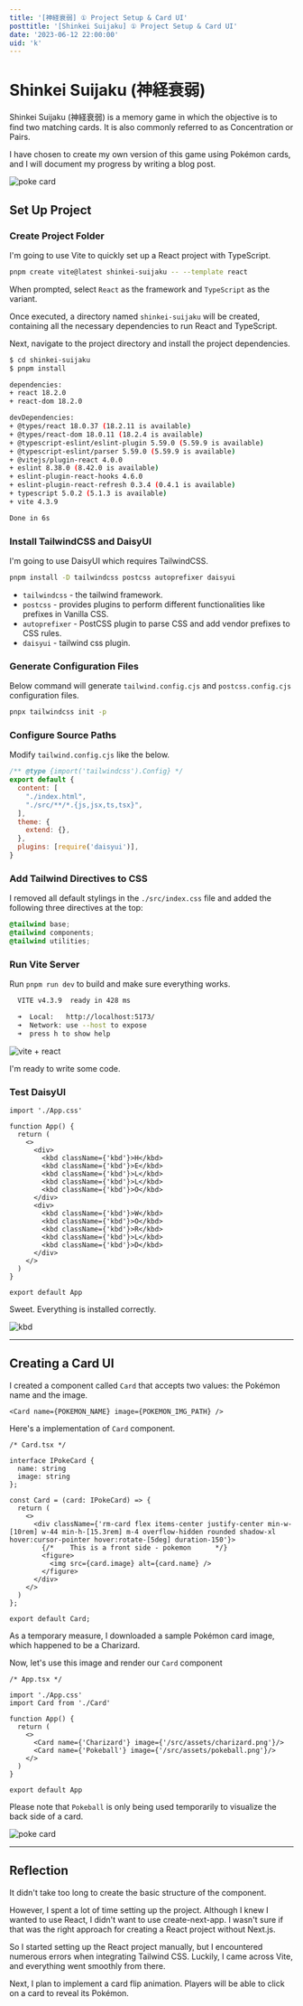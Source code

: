 ```yaml
---
title: '[神経衰弱] ① Project Setup & Card UI'
posttitle: '[Shinkei Suijaku] ① Project Setup & Card UI'
date: '2023-06-12 22:00:00'
uid: 'k'
---
```


# Shinkei Suijaku (神経衰弱)

Shinkei Suijaku (神経衰弱) is a memory game in which the objective is to find two 
matching cards. It is also commonly referred to as Concentration or Pairs.

I have chosen to create my own version of this game using Pokémon cards, 
and I will document my progress by writing a blog post.

![poke card](/images/card-ui.gif)

## Set Up Project

### Create Project Folder

I'm going to use Vite to quickly set up a React project with TypeScript.

```sh
pnpm create vite@latest shinkei-suijaku -- --template react
```

When prompted, select `React` as the framework and `TypeScript` as the variant.

Once executed, a directory named `shinkei-suijaku` will be created, 
containing all the necessary dependencies to run React and TypeScript.

Next, navigate to the project directory and install the project dependencies.

```sh
$ cd shinkei-suijaku
$ pnpm install

dependencies:
+ react 18.2.0
+ react-dom 18.2.0

devDependencies:
+ @types/react 18.0.37 (18.2.11 is available)
+ @types/react-dom 18.0.11 (18.2.4 is available)
+ @typescript-eslint/eslint-plugin 5.59.0 (5.59.9 is available)
+ @typescript-eslint/parser 5.59.0 (5.59.9 is available)
+ @vitejs/plugin-react 4.0.0
+ eslint 8.38.0 (8.42.0 is available)
+ eslint-plugin-react-hooks 4.6.0
+ eslint-plugin-react-refresh 0.3.4 (0.4.1 is available)
+ typescript 5.0.2 (5.1.3 is available)
+ vite 4.3.9

Done in 6s
```

### Install TailwindCSS and DaisyUI

I'm going to use DaisyUI which requires TailwindCSS.

```sh
pnpm install -D tailwindcss postcss autoprefixer daisyui
```

- `tailwindcss` - the tailwind framework.
- `postcss` - provides plugins to perform different functionalities like prefixes in Vanilla CSS.
- `autoprefixer` - PostCSS plugin to parse CSS and add vendor prefixes to CSS rules.
- `daisyui` - tailwind css plugin.


### Generate Configuration Files

Below command will generate `tailwind.config.cjs` and `postcss.config.cjs` configuration files.

```sh
pnpx tailwindcss init -p
```


### Configure Source Paths

Modify `tailwind.config.cjs` like the below.

```js
/** @type {import('tailwindcss').Config} */
export default {
  content: [
    "./index.html",
    "./src/**/*.{js,jsx,ts,tsx}",
  ],
  theme: {
    extend: {},
  },
  plugins: [require('daisyui')],
}

```

### Add Tailwind Directives to CSS

I removed all default stylings in the `./src/index.css` file and added the following three directives at the top:

```css
@tailwind base;
@tailwind components;
@tailwind utilities;
```

### Run Vite Server

Run `pnpm run dev` to build and make sure everything works.

```sh
  VITE v4.3.9  ready in 428 ms

  ➜  Local:   http://localhost:5173/
  ➜  Network: use --host to expose
  ➜  press h to show help
```

![vite + react](/images/vite-react.jpg)

I'm ready to write some code.

### Test DaisyUI

```tsx
import './App.css'

function App() {
  return (
    <>
      <div>
        <kbd className={'kbd'}>H</kbd>
        <kbd className={'kbd'}>E</kbd>
        <kbd className={'kbd'}>L</kbd>
        <kbd className={'kbd'}>L</kbd>
        <kbd className={'kbd'}>O</kbd>
      </div>
      <div>
        <kbd className={'kbd'}>W</kbd>
        <kbd className={'kbd'}>O</kbd>
        <kbd className={'kbd'}>R</kbd>
        <kbd className={'kbd'}>L</kbd>
        <kbd className={'kbd'}>D</kbd>
      </div>
    </>
  )
}

export default App
```

Sweet. Everything is installed correctly.

![kbd](/images/daisyui-hello-world.jpg)

---

## Creating a Card UI

I created a component called `Card` that accepts two values: the Pokémon name and the image.

```tsx
<Card name={POKEMON_NAME} image={POKEMON_IMG_PATH} />
```

Here's a implementation of `Card` component.

```tsx
/* Card.tsx */

interface IPokeCard {
  name: string
  image: string
};

const Card = (card: IPokeCard) => {
  return (
    <>
      <div className={'rm-card flex items-center justify-center min-w-[10rem] w-44 min-h-[15.3rem] m-4 overflow-hidden rounded shadow-xl hover:cursor-pointer hover:rotate-[5deg] duration-150'}>
        {/*    This is a front side - pokemon      */}
        <figure>
          <img src={card.image} alt={card.name} />
        </figure>
      </div>
    </>
  )
};

export default Card;
```
As a temporary measure, I downloaded a sample Pokémon card image, which happened to be a Charizard.

Now, let's use this image and render our `Card` component

```tsx
/* App.tsx */

import './App.css'
import Card from './Card'

function App() {
  return (
    <>
      <Card name={'Charizard'} image={'/src/assets/charizard.png'}/>
      <Card name={'Pokeball'} image={'/src/assets/pokeball.png'}/> 
    </>
  )
}

export default App
```
Please note that `Pokeball` is only being used temporarily to visualize the back side of a card.

![poke card](/images/card-ui.gif)


---

## Reflection

It didn't take too long to create the basic structure of the component.

However, I spent a lot of time setting up the project. 
Although I knew I wanted to use React, I didn't want to use create-next-app. 
I wasn't sure if that was the right approach for creating a React project without Next.js.

So I started setting up the React project manually, but I encountered numerous errors 
when integrating Tailwind CSS. 
Luckily, I came across Vite, and everything went smoothly from there.

Next, I plan to implement a card flip animation. 
Players will be able to click on a card to reveal its Pokémon.
